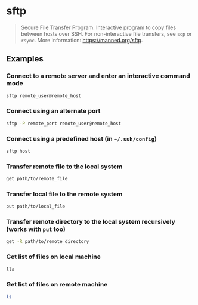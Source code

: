 # sftp

> Secure File Transfer Program. Interactive program to copy files between hosts over SSH. For non-interactive file transfers, see `scp` or `rsync`. More information: <https://manned.org/sftp>.

## Examples

### Connect to a remote server and enter an interactive command mode

```bash
sftp remote_user@remote_host
```

### Connect using an alternate port

```bash
sftp -P remote_port remote_user@remote_host
```

### Connect using a predefined host (in `~/.ssh/config`)

```bash
sftp host
```

### Transfer remote file to the local system

```bash
get path/to/remote_file
```

### Transfer local file to the remote system

```bash
put path/to/local_file
```

### Transfer remote directory to the local system recursively (works with `put` too)

```bash
get -R path/to/remote_directory
```

### Get list of files on local machine

```bash
lls
```

### Get list of files on remote machine

```bash
ls
```
